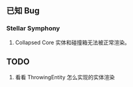## 已知 Bug
### Stellar Symphony
1. Collapsed Core 实体和碰撞箱无法被正常渲染。

## TODO
1. 看看 ThrowingEntity 怎么实现的实体渲染

